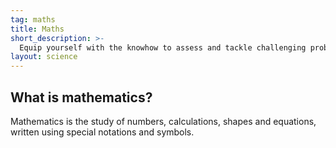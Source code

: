 ```yaml
---
tag: maths
title: Maths
short_description: >-
  Equip yourself with the knowhow to assess and tackle challenging problems.
layout: science
---
```

## What is mathematics?

Mathematics is the study of numbers, calculations, shapes and equations, written using special notations and symbols.

